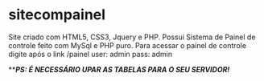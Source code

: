 # sitecompainel
Site criado com HTML5, CSS3, Jquery e PHP. Possui Sistema de Painel de controle feito com MySql e PHP puro.
Para acessar o painel de controle digite após o link /painel
user: admin
pass: admin

***********PS: É NECESSÁRIO UPAR AS TABELAS PARA O SEU SERVIDOR!*********
